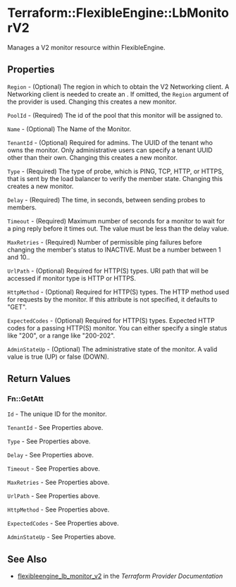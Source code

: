 # Terraform::FlexibleEngine::LbMonitorV2

Manages a V2 monitor resource within FlexibleEngine.

## Properties

`Region` - (Optional) The region in which to obtain the V2 Networking client.
A Networking client is needed to create an . If omitted, the
`Region` argument of the provider is used. Changing this creates a new
monitor.

`PoolId` - (Required) The id of the pool that this monitor will be assigned to.

`Name` - (Optional) The Name of the Monitor.

`TenantId` - (Optional) Required for admins. The UUID of the tenant who owns
the monitor.  Only administrative users can specify a tenant UUID
other than their own. Changing this creates a new monitor.

`Type` - (Required) The type of probe, which is PING, TCP, HTTP, or HTTPS,
that is sent by the load balancer to verify the member state. Changing this
creates a new monitor.

`Delay` - (Required) The time, in seconds, between sending probes to members.

`Timeout` - (Required) Maximum number of seconds for a monitor to wait for a
ping reply before it times out. The value must be less than the delay
value.

`MaxRetries` - (Required) Number of permissible ping failures before
changing the member's status to INACTIVE. Must be a number between 1
and 10..

`UrlPath` - (Optional) Required for HTTP(S) types. URI path that will be
accessed if monitor type is HTTP or HTTPS.

`HttpMethod` - (Optional) Required for HTTP(S) types. The HTTP method used
for requests by the monitor. If this attribute is not specified, it
defaults to "GET".

`ExpectedCodes` - (Optional) Required for HTTP(S) types. Expected HTTP codes
for a passing HTTP(S) monitor. You can either specify a single status like
"200", or a range like "200-202".

`AdminStateUp` - (Optional) The administrative state of the monitor.
A valid value is true (UP) or false (DOWN).


## Return Values

### Fn::GetAtt

`Id` - The unique ID for the monitor.

`TenantId` - See Properties above.

`Type` - See Properties above.

`Delay` - See Properties above.

`Timeout` - See Properties above.

`MaxRetries` - See Properties above.

`UrlPath` - See Properties above.

`HttpMethod` - See Properties above.

`ExpectedCodes` - See Properties above.

`AdminStateUp` - See Properties above.

## See Also

* [flexibleengine_lb_monitor_v2](https://www.terraform.io/docs/providers/flexibleengine/r/lb_monitor_v2.html) in the _Terraform Provider Documentation_